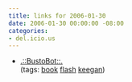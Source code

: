 ```yaml
---
title: links for 2006-01-30
date: 2006-01-30 00:00:00 -08:00
categories:
- del.icio.us
---
```


<ul class="delicious">
	<li>
		<div class="delicious-link"><a href="http://www.skinnyfurry.com/">.::BustoBot::.</a></div>
		<div class="delicious-tags">(tags: <a href="http://del.icio.us/torrez/book">book</a> <a href="http://del.icio.us/torrez/flash">flash</a> <a href="http://del.icio.us/torrez/keegan">keegan</a>)</div>
	</li>
</ul>
